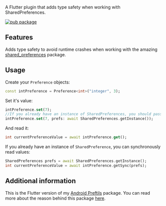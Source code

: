 A Flutter plugin that adds type safety when working with SharedPreferences.

[![pub package](https://img.shields.io/pub/v/preftils.svg)](https://pub.dev/packages/preftils)


## Features

Adds type safety to avoid runtime crashes when working with the amazing [shared_preferences](https://pub.dev/packages/shared_preferences) package.


## Usage
Create your `Preference` objects:

```dart
const intPreference = Preference<int>("integer", 3);
```

Set it's value:

```dart
intPreference.set(7);
//If you already have an instance of SharedPreferences, you should pass it:
intPreference.set(7, prefs: await SharedPreferences.getInstance());
```

And read it:

```dart
int currentPreferenceValue = await intPreference.get();
```

If you already have an instance of `SharedPreference`, you can synchronously read values:

```dart
SharedPreferences prefs = await SharedPreferences.getInstance();
int currentPreferenceValue = await intPreference.getSync(prefs);
```


## Additional information
This is the Flutter version of my [Android Preftils](https://github.com/HubbleCommand/preftils) package.
You can read more about the reason behind this package [here](https://hubblecommand.github.io/projects/preftils.html).
